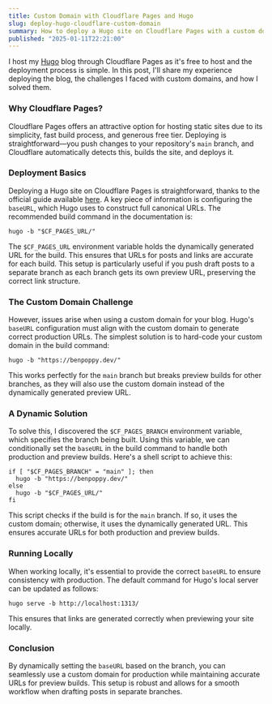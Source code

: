 ```yaml
---
title: Custom Domain with Cloudflare Pages and Hugo
slug: deploy-hugo-cloudflare-custom-domain
summary: How to deploy a Hugo site on Cloudflare Pages with a custom domain while maintaining functional preview builds using dynamic `baseURL` configuration.
published: "2025-01-11T22:21:00"
---
```


I host my [Hugo](https://gohugo.io/) blog through Cloudflare Pages as it's free to host and the deployment process is simple. In this post, I'll share my experience deploying the blog, the challenges I faced with custom domains, and how I solved them.

### Why Cloudflare Pages?

Cloudflare Pages offers an attractive option for hosting static sites due to its simplicity, fast build process, and generous free tier. Deploying is straightforward—you push changes to your repository's `main` branch, and Cloudflare automatically detects this, builds the site, and deploys it.

### Deployment Basics

Deploying a Hugo site on Cloudflare Pages is straightforward, thanks to the official guide available [here](https://developers.cloudflare.com/pages/framework-guides/deploy-a-hugo-site/). A key piece of information is configuring the `baseURL`, which Hugo uses to construct full canonical URLs. The recommended build command in the documentation is:

```shell
hugo -b "$CF_PAGES_URL/"
```

The `$CF_PAGES_URL` environment variable holds the dynamically generated URL for the build. This ensures that URLs for posts and links are accurate for each build. This setup is particularly useful if you push draft posts to a separate branch as each branch gets its own preview URL, preserving the correct link structure.

### The Custom Domain Challenge

However, issues arise when using a custom domain for your blog. Hugo's `baseURL` configuration must align with the custom domain to generate correct production URLs. The simplest solution is to hard-code your custom domain in the build command:

```shell
hugo -b "https://benpoppy.dev/"
```

This works perfectly for the `main` branch but breaks preview builds for other branches, as they will also use the custom domain instead of the dynamically generated preview URL.

### A Dynamic Solution

To solve this, I discovered the `$CF_PAGES_BRANCH` environment variable, which specifies the branch being built. Using this variable, we can conditionally set the `baseURL` in the build command to handle both production and preview builds. Here's a shell script to achieve this:

```shell
if [ "$CF_PAGES_BRANCH" = "main" ]; then
  hugo -b "https://benpoppy.dev/"
else
  hugo -b "$CF_PAGES_URL/"
fi
```

This script checks if the build is for the `main` branch. If so, it uses the custom domain; otherwise, it uses the dynamically generated URL. This ensures accurate URLs for both production and preview builds.

### Running Locally

When working locally, it's essential to provide the correct `baseURL` to ensure consistency with production. The default command for Hugo's local server can be updated as follows:

```shell
hugo serve -b http://localhost:1313/
```

This ensures that links are generated correctly when previewing your site locally.

### Conclusion

By dynamically setting the `baseURL` based on the branch, you can seamlessly use a custom domain for production while maintaining accurate URLs for preview builds. This setup is robust and allows for a smooth workflow when drafting posts in separate branches.
